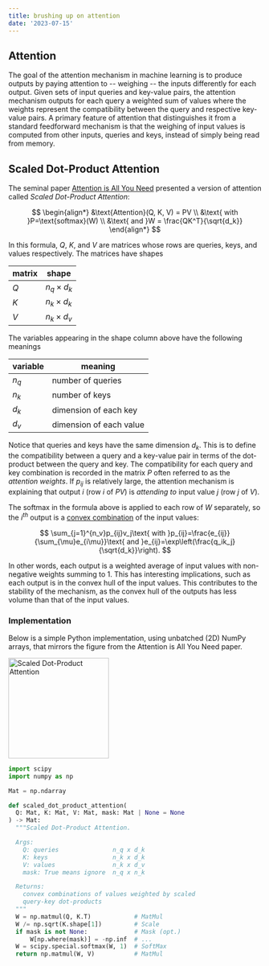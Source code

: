 ```yaml
---
title: brushing up on attention
date: '2023-07-15'
---
```


<script>
   import ScaledDotProductAttention from "$lib/assets/scaled_dot_product_attention.png"
</script>

## Attention

The goal of the attention mechanism in machine learning is to produce outputs by paying attention to -- weighing -- the inputs differently for each output. Given sets of input queries and key-value pairs, the attention mechanism outputs for each query a weighted sum of values where the weights represent the compatibility between the query and respective key-value pairs. A primary feature of attention that distinguishes it from a standard feedforward mechanism is that the weighing of input values is computed from other inputs, queries and keys, instead of simply being read from memory.

## Scaled Dot-Product Attention

The seminal paper [Attention is All You Need](https://papers.neurips.cc/paper/7181-attention-is-all-you-need.pdf) presented a version of attention called _Scaled Dot-Product Attention_:

$$
\begin{align*}
&\text{Attention}(Q, K, V) = PV \\
&\text{ with }P=\text{softmax}(W) \\
&\text{ and }W = \frac{QK^T}{\sqrt{d_k}}
\end{align*}
$$

In this formula, $Q$, $K$, and $V$ are matrices whose rows are queries, keys, and values respectively. The matrices have shapes

| matrix | shape            |
| ------ | ---------------- |
| $Q$    | $n_q \times d_k$ |
| $K$    | $n_k \times d_k$ |
| $V$    | $n_k \times d_v$ |

The variables appearing in the shape column above have the following meanings

| variable | meaning                 |
| -------- | ----------------------- |
| $n_q$    | number of queries       |
| $n_k$    | number of keys          |
| $d_k$    | dimension of each key   |
| $d_v$    | dimension of each value |

Notice that queries and keys have the same dimension $d_k$. This is to define the compatibility between a query and a key-value pair in terms of the dot-product between the query and key. The compatibility for each query and key combination is recorded in the matrix $P$ often referred to as the _attention weights_. If $p_{ij}$ is relatively large, the attention mechanism is explaining that output $i$ (row $i$ of $PV$) is _attending to_ input value $j$ (row $j$ of $V$).

The softmax in the formula above is applied to each row of $W$ separately, so the $i^{th}$ output is a [convex combination](https://en.wikipedia.org/wiki/Convex_combination) of the input values:

$$
\sum_{j=1}^{n_v}p_{ij}v_j\text{ with }p_{ij}=\frac{e_{ij}}{\sum_{\mu}e_{i\mu}}\text{ and }e_{ij}=\exp\left(\frac{q_ik_j}{\sqrt{d_k}}\right).
$$

In other words, each output is a weighted average of input values with non-negative weights summing to 1. This has interesting implications, such as each output is in the convex hull of the input values. This contributes to the stability of the mechanism, as the convex hull of the outputs has less volume than that of the input values.

### Implementation

Below is a simple Python implementation, using unbatched (2D) NumPy arrays, that mirrors the figure from the Attention is All You Need paper.

<img src={ScaledDotProductAttention} alt="Scaled Dot-Product Attention" width="200"/>

```python
import scipy
import numpy as np

Mat = np.ndarray

def scaled_dot_product_attention(
  Q: Mat, K: Mat, V: Mat, mask: Mat | None = None
) -> Mat:
  """Scaled Dot-Product Attention.

  Args:
    Q: queries               n_q x d_k
    K: keys                  n_k x d_k
    V: values                n_k x d_v
    mask: True means ignore  n_q x n_k

  Returns:
    convex combinations of values weighted by scaled
    query-key dot-products
  """
  W = np.matmul(Q, K.T)            # MatMul
  W /= np.sqrt(K.shape[1])         # Scale
  if mask is not None:             # Mask (opt.)
      W[np.where(mask)] = -np.inf  # ...
  W = scipy.special.softmax(W, 1)  # SoftMax
  return np.matmul(W, V)           # MatMul
```
